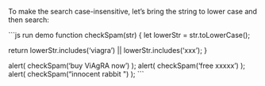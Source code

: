 To make the search case-insensitive, let’s bring the string to lower case and then search:

\`\`\`js run demo function checkSpam(str) { let lowerStr = str.toLowerCase();

return lowerStr.includes(‘viagra’) || lowerStr.includes(‘xxx’); }

alert( checkSpam(‘buy ViAgRA now’) ); alert( checkSpam(‘free xxxxx’) ); alert( checkSpam(“innocent rabbit ") ); \`\`\`
